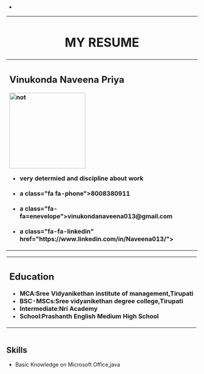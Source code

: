 - <!DOCTYPE html>
<html>
<head>
<title>Naveenapriya's(resume)</title>
<meta name="viewport"content="width=device-width,initial-scale=1">
<link rel="stylesheet"href="https://cdnjs.cloudflare.com/ajax/libs/font-awesome/4.7.0/css/font-awesome.min.css">
</head>
<body>
<table align="center"width="85%">
<tr><th><h1>MY RESUME</h1></th></tr>
<tr><th align="left"><h2>Vinukonda Naveena Priya</h2>
<img src="pictures/Naveena.img.jpg" alt=not found"align="right" height="200"width="200"/>
<ul>
<li>very determied and discipline about work</li><br>
<li>a class="fa fa-phone">8008380911</a></li><br>
<li>a class="fa-fa=enevelope">vinukondanaveena013@gmail.com</a></li><br>
<li>a class="fa-fa-linkedin" href="https://www.linkedin.com/in/Naveena013/"></a></li></ul>
</th>
</tr>
</table>
<table align="center" width="85%">
<tr><th align="left"><h2>Education</h2><ul>
<li>MCA:Sree Vidyanikethan institute of management,Tirupati<br></li>
<li>BSC-MSCs:Sree vidyanikethan degree college,Tirupati<br></li>
<li>Intermediate:Nri Academy<br></li>
<li>School:Prashanth English Medium High School<br></li></ul>
</th>
</tr>
</table>
<table align="center" width="85%">
<table align="left"><h2>Skills</h2><ul>
<li> Basic Knowledge on Microsoft Office,java<br></li></ul>
</table>
</body>
</html>



